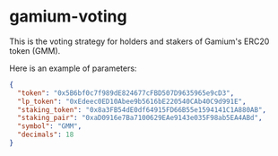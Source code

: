 # gamium-voting

This is the voting strategy for holders and stakers of Gamium's ERC20 token (GMM).

Here is an example of parameters:

```json
{
  "token": "0x5B6bf0c7f989dE824677cFBD507D9635965e9cD3",
  "lp_token": "0xEdeec0ED10Abee9b5616bE220540CAb40C9d991E",
  "staking_token": "0x8a3FB54dE0df64915FD66B55e1594141C1A880AB",
  "staking_pair": "0xaD0916e7Ba7100629EAe9143e035F98ab5EA4ABd",
  "symbol": "GMM",
  "decimals": 18
}
```
